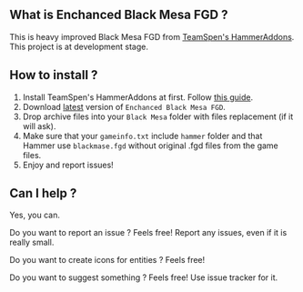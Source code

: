## What is Enchanced Black Mesa FGD ?

This is heavy improved Black Mesa FGD from [TeamSpen's HammerAddons](https://github.com/TeamSpen210/HammerAddons). This project is at development stage.

## How to install ?

1. Install TeamSpen's HammerAddons at first. Follow [this guide](https://github.com/TeamSpen210/HammerAddons/wiki/Installation).
2. Download [latest](https://github.com/MyGamepedia/Enhanced-Black-Mesa-FGD/releases/latest) version of `Enchanced Black Mesa FGD`.
3. Drop archive files into your `Black Mesa` folder with files replacement (if it will ask).
4. Make sure that your `gameinfo.txt` include `hammer` folder and that Hammer use `blackmase.fgd` without original .fgd files from the game files.
5. Enjoy and report issues!


## Can I help ?

Yes, you can.

Do you want to report an issue ? Feels free! Report any issues, even if it is really small.

Do you want to create icons for entities ? Feels free!

Do you want to suggest something ? Feels free! Use issue tracker for it.
